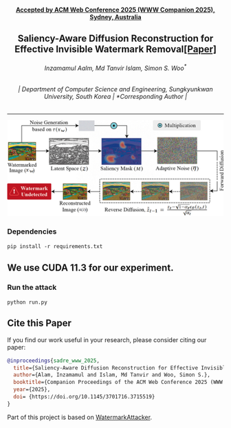 <h4 align="center"><strong><a href="https://www2025.thewebconf.org/short-papers">Accepted by ACM Web Conference 2025 (WWW Companion 2025), Sydney, Australia</a></strong></h4>
<h2 align="center"><strong>Saliency-Aware Diffusion Reconstruction for Effective Invisible Watermark Removal<a href="https://github.com/inzamamulDU/SADRE/blob/main/assets/SADRE_Paper.pdf" target="_blank">[Paper]</a></strong></h2>
<h6 align="center">Inzamamul Aalm<sup></sup>, Md Tanvir Islam<sup></sup>, Simon S. Woo<sup>*</sup></h6>
<h6 align="center">| Department of Computer Science and Engineering, Sungkyunkwan University, South Korea | *Corresponding Author |</h6> 
<hr>

![](./assets/SADRE_Fig.jpg)

### Dependencies
```
pip install -r requirements.txt
````
## We use CUDA 11.3 for our experiment.
### Run the attack
```
python run.py
````


## Cite this Paper

If you find our work useful in your research, please consider citing our paper:

```bibtex
@inproceedings{sadre_www_2025,
  title={Saliency-Aware Diffusion Reconstruction for Effective Invisible Watermark Removal},
  author={Alam, Inzamamul and Islam, Md Tanvir and Woo, Simon S.},
  booktitle={Companion Proceedings of the ACM Web Conference 2025 (WWW Companion’25)},
  year={2025},
  doi= {https://doi.org/10.1145/3701716.3715519}
}
```

Part of this project is based on [WatermarkAttacker](https://github.com/XuandongZhao/WatermarkAttacker).
